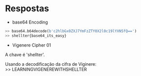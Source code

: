 # Respostas

- base64 Encoding
```python
>> base64.b64decode(b'c2hlbGx0ZXJ7YmFzZTY0X2l0c19lYXN5fQ==')
>> shellter{base64_its_easy}
```

- Vigenere Cipher 01

A chave é 'shellter'.

Usando a decodificação da cifra de Viginere:  
    >> LEARNINGVIGENEREWITHSHELLTER
